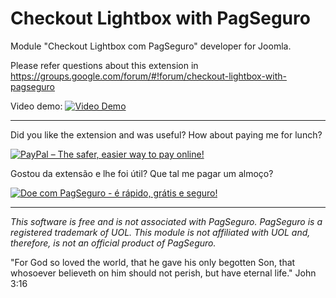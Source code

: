 
# Checkout Lightbox with PagSeguro

Module "Checkout Lightbox com PagSeguro" developer for Joomla.

Please refer questions about this extension in https://groups.google.com/forum/#!forum/checkout-lightbox-with-pagseguro

Video demo:
[![Video Demo](https://i.vimeocdn.com/video/649712481.webp?mw=960&mh=540)](https://player.vimeo.com/video/229407835)

***

Did you like the extension and was useful? How about paying me for lunch?

[![PayPal – The safer, easier way to pay online!](https://www.paypalobjects.com/en_US/GB/i/btn/btn_donateCC_LG.gif)](https://www.paypal.com/cgi-bin/webscr?cmd=_s-xclick&hosted_button_id=9EMLYYY3VQKVG)

Gostou da extensão e lhe foi útil? Que tal me pagar um almoço?

[![Doe com PagSeguro - é rápido, grátis e seguro!](https://stc.pagseguro.uol.com.br/public/img/botoes/doacoes/205x30-doar-azul.gif)](https://pag.ae/bmm4Bc5)

***

*This software is free and is not associated with PagSeguro. PagSeguro is a registered trademark of UOL. This module is not affiliated with UOL and, therefore, is not an official product of PagSeguro.*

"For God so loved the world, that he gave his only begotten Son, that whosoever believeth on him should not perish, but have eternal life." John 3:16